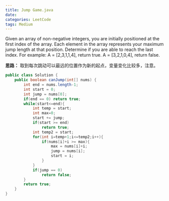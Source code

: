```yaml
---
title: Jump Game.java
date: 
categories: LeetCode
tags: Medium
---
```

Given an array of non-negative integers, you are initially positioned at the first index of the array.
Each element in the array represents your maximum jump length at that position.
Determine if you are able to reach the last index.
For example:
A = [2,3,1,1,4], return true.
A = [3,2,1,0,4], return false.
<!-- more -->
**思路：**
取到每次跳动可以最远的位置作为新的起点，变量变化比较多，注意。
``` java
public class Solution {
    public boolean canJump(int[] nums) {
		int end = nums.length-1;
		int start = 0;
		int jump = nums[0];
		if(end == 0) return true;
        while(start<=end){
			int temp = start;		
			int max=0;		
			start += jump;
			if(start >= end)
				return true;
			int temp2 = start;
			for(int i=temp+1;i<=temp2;i++){
				if(nums[i]+i >= max){
					max = nums[i]+i;
					jump = nums[i];
					start = i;
				}
			}
			if(jump == 0)
				return false;
		}
		return true;
    }
}
```